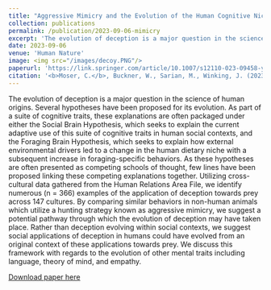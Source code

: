 ```yaml
---
title: "Aggressive Mimicry and the Evolution of the Human Cognitive Niche"
collection: publications
permalink: /publication/2023-09-06-mimicry
excerpt: 'The evolution of deception is a major question in the science of human origins. Several hypotheses have been proposed for its evolution. As part of a suite of cognitive traits, these explanations are often packaged under either the Social Brain Hypothesis, which seeks to explain the current adaptive use of this suite of cognitive traits in human social contexts, and the Foraging Brain Hypothesis, which seeks to explain how external environmental drivers led to a change in the human dietary niche with a subsequent increase in foraging-specific behaviors. As these hypotheses are often presented as competing schools of thought, few lines have been proposed linking these competing explanations together. Utilizing cross-cultural data gathered from the Human Relations Area File, we identify numerous (n = 366) examples of the application of deception towards prey across 147 cultures. By comparing similar behaviors in non-human animals which utilize a hunting strategy known as aggressive mimicry, we suggest a potential pathway through which the evolution of deception may have taken place. Rather than deception evolving within social contexts, we suggest social applications of deception in humans could have evolved from an original context of these applications towards prey. We discuss this framework with regards to the evolution of other mental traits including language, theory of mind, and empathy.'
date: 2023-09-06
venue: 'Human Nature'
image: <img src="/images/decoy.PNG"/>
paperurl: 'https://link.springer.com/article/10.1007/s12110-023-09458-y#citeas'
citation: '<b>Moser, C.</b>, Buckner, W., Sarian, M., Winking, J. (2023). Aggressive Mimicry and the Evolution of the Human Cognitive Niche. <i>Human Nature.</i>'
---
```

The evolution of deception is a major question in the science of human origins. Several hypotheses have been proposed for its evolution. As part of a suite of cognitive traits, these explanations are often packaged under either the Social Brain Hypothesis, which seeks to explain the current adaptive use of this suite of cognitive traits in human social contexts, and the Foraging Brain Hypothesis, which seeks to explain how external environmental drivers led to a change in the human dietary niche with a subsequent increase in foraging-specific behaviors. As these hypotheses are often presented as competing schools of thought, few lines have been proposed linking these competing explanations together. Utilizing cross-cultural data gathered from the Human Relations Area File, we identify numerous (n = 366) examples of the application of deception towards prey across 147 cultures. By comparing similar behaviors in non-human animals which utilize a hunting strategy known as aggressive mimicry, we suggest a potential pathway through which the evolution of deception may have taken place. Rather than deception evolving within social contexts, we suggest social applications of deception in humans could have evolved from an original context of these applications towards prey. We discuss this framework with regards to the evolution of other mental traits including language, theory of mind, and empathy.

[Download paper here](http://culturologies.co/files/mimicry.pdf)